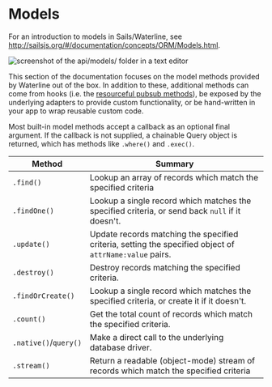 # Models

For an introduction to models in Sails/Waterline, see <a href="http://sailsjs.org/#/documentation/concepts/ORM/Models.html">http://sailsjs.org/#/documentation/concepts/ORM/Models.html</a>.

![screenshot of the api/models/ folder in a text editor](http://i.imgur.com/xdTZpKT.png)

This section of the documentation focuses on the model methods provided by Waterline out of the box.  In addition to these, additional methods can come from hooks (i.e. the [resourceful pubsub methods]()), be exposed by the underlying adapters to provide custom functionality, or be hand-written in your app to wrap reusable custom code.

Most built-in model methods accept a callback as an optional final argument.  If the callback is not supplied, a chainable Query object is returned, which has methods like `.where()` and `.exec()`.


 Method                | Summary
 --------------------- | ------------------------------------------------------------------------
 `.find()`             | Lookup an array of records which match the specified criteria
 `.findOne()`          | Lookup a single record which matches the specified criteria, or send back `null` if it doesn't.
 `.update()`           | Update records matching the specified criteria, setting the specified object of `attrName:value` pairs.
 `.destroy()`          | Destroy records matching the specified criteria.
 `.findOrCreate()`     | Lookup a single record which matches the specified criteria, or create it if it doesn't.
 `.count()`            | Get the total count of records which match the specified criteria.
 `.native()`/`query()` | Make a direct call to the underlying database driver.
 `.stream()`           | Return a readable (object-mode) stream of records which match the specified criteria

<docmeta name="uniqueID" value="Models537291">
<docmeta name="displayName" value="Models">


